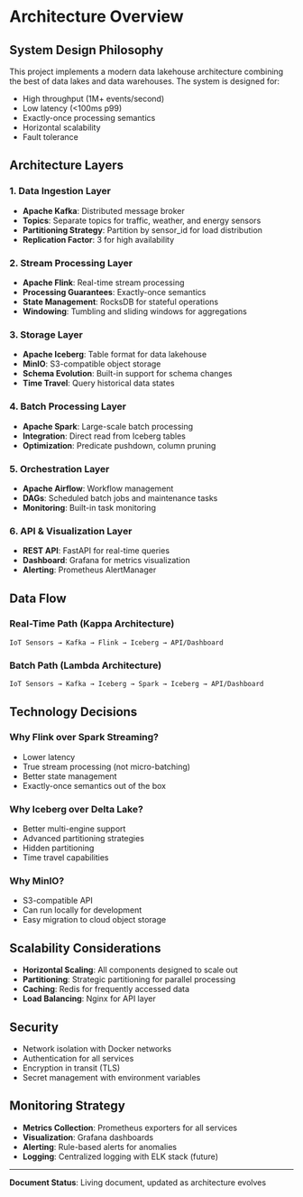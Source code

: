 # Architecture Overview

## System Design Philosophy

This project implements a modern data lakehouse architecture combining the best of data lakes and data warehouses. The system is designed for:

- High throughput (1M+ events/second)
- Low latency (<100ms p99)
- Exactly-once processing semantics
- Horizontal scalability
- Fault tolerance

## Architecture Layers

### 1. Data Ingestion Layer
- **Apache Kafka**: Distributed message broker
- **Topics**: Separate topics for traffic, weather, and energy sensors
- **Partitioning Strategy**: Partition by sensor_id for load distribution
- **Replication Factor**: 3 for high availability

### 2. Stream Processing Layer
- **Apache Flink**: Real-time stream processing
- **Processing Guarantees**: Exactly-once semantics
- **State Management**: RocksDB for stateful operations
- **Windowing**: Tumbling and sliding windows for aggregations

### 3. Storage Layer
- **Apache Iceberg**: Table format for data lakehouse
- **MinIO**: S3-compatible object storage
- **Schema Evolution**: Built-in support for schema changes
- **Time Travel**: Query historical data states

### 4. Batch Processing Layer
- **Apache Spark**: Large-scale batch processing
- **Integration**: Direct read from Iceberg tables
- **Optimization**: Predicate pushdown, column pruning

### 5. Orchestration Layer
- **Apache Airflow**: Workflow management
- **DAGs**: Scheduled batch jobs and maintenance tasks
- **Monitoring**: Built-in task monitoring

### 6. API & Visualization Layer
- **REST API**: FastAPI for real-time queries
- **Dashboard**: Grafana for metrics visualization
- **Alerting**: Prometheus AlertManager

## Data Flow

### Real-Time Path (Kappa Architecture)
```
IoT Sensors → Kafka → Flink → Iceberg → API/Dashboard
```

### Batch Path (Lambda Architecture)
```
IoT Sensors → Kafka → Iceberg → Spark → Iceberg → API/Dashboard
```

## Technology Decisions

### Why Flink over Spark Streaming?
- Lower latency
- True stream processing (not micro-batching)
- Better state management
- Exactly-once semantics out of the box

### Why Iceberg over Delta Lake?
- Better multi-engine support
- Advanced partitioning strategies
- Hidden partitioning
- Time travel capabilities

### Why MinIO?
- S3-compatible API
- Can run locally for development
- Easy migration to cloud object storage

## Scalability Considerations

- **Horizontal Scaling**: All components designed to scale out
- **Partitioning**: Strategic partitioning for parallel processing
- **Caching**: Redis for frequently accessed data
- **Load Balancing**: Nginx for API layer

## Security

- Network isolation with Docker networks
- Authentication for all services
- Encryption in transit (TLS)
- Secret management with environment variables

## Monitoring Strategy

- **Metrics Collection**: Prometheus exporters for all services
- **Visualization**: Grafana dashboards
- **Alerting**: Rule-based alerts for anomalies
- **Logging**: Centralized logging with ELK stack (future)

---

**Document Status**: Living document, updated as architecture evolves
